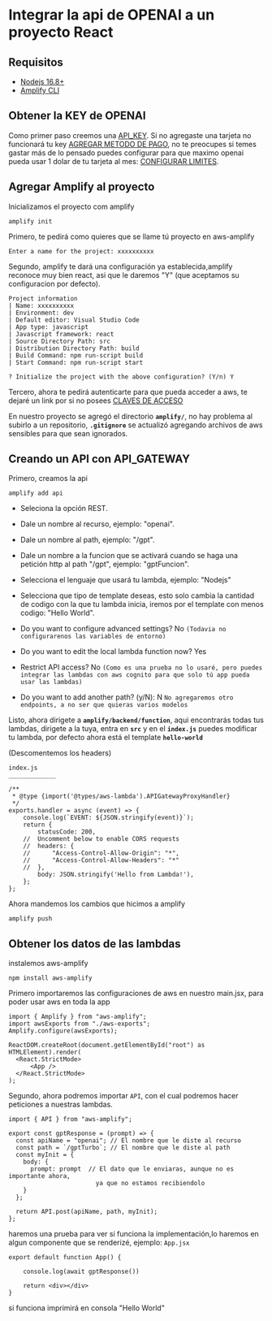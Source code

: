 # Integrar la api de OPENAI a un proyecto React

## Requisitos

- [Nodejs 16.8+](https://nodejs.org/es)
- [Amplify CLI](https://docs.amplify.aws/cli/)

## Obtener la KEY de OPENAI

Como primer paso creemos una [API_KEY](https://platform.openai.com/account/api-keys). Si no agregaste una tarjeta no funcionará tu key [AGREGAR METODO DE PAGO](https://platform.openai.com/account/billing/payment-methods), no te preocupes si temes gastar más de lo pensado puedes configurar para que maximo openai pueda usar 1 dolar de tu tarjeta al mes: [CONFIGURAR LIMITES](https://platform.openai.com/account/billing/limits).

## Agregar Amplify al proyecto

Inicializamos el proyecto com amplify

```
amplify init
```

Primero, te pedirá como quieres que se llame tú proyecto en aws-amplify

```
Enter a name for the project: xxxxxxxxxx
```

Segundo, amplify te dará una configuración ya establecida,amplify reconoce muy bien react, asi que le daremos "Y" (que aceptamos su configuracion por defecto).

```
Project information
| Name: xxxxxxxxxx
| Environment: dev
| Default editor: Visual Studio Code
| App type: javascript
| Javascript framework: react
| Source Directory Path: src
| Distribution Directory Path: build
| Build Command: npm run-script build
| Start Command: npm run-script start

? Initialize the project with the above configuration? (Y/n) Y
```

Tercero, ahora te pedirá autenticarte para que pueda acceder a aws, te dejaré un link por si no posees [CLAVES DE ACCESO](https://us-east-1.console.aws.amazon.com/iamv2/home#/security_credentials)

En nuestro proyecto se agregó el directorio **`amplify/`**, no hay problema al subirlo a un repositorio, **`.gitignore`** se actualizó agregando archivos de aws sensibles para que sean ignorados.

## Creando un API con API_GATEWAY

Primero, creamos la api

```
amplify add api
```

- Seleciona la opción REST.

- Dale un nombre al recurso, ejemplo: "openai".

- Dale un nombre al path, ejemplo: "/gpt".

- Dale un nombre a la funcion que se activará cuando se haga una petición http al path "/gpt", ejemplo: "gptFuncion".

- Selecciona el lenguaje que usará tu lambda, ejemplo: "Nodejs"

- Selecciona que tipo de template deseas, esto solo cambia la cantidad de codigo con la que tu lambda inicia, iremos por el template con menos codigo: "Hello World".

- Do you want to configure advanced settings? No `(Todavia no configurarenos las variables de entorno)`

- Do you want to edit the local lambda function now? Yes

- Restrict API access? No `(Como es una prueba no lo usaré, pero puedes integrar las lambdas con aws cognito para que solo tú app pueda usar las lambdas)`

- Do you want to add another path? (y/N): N `No agregaremos otro endpoints, a no ser que quieras varios modelos`

Listo, ahora dirigete a **`amplify/backend/function`**, aqui encontrarás todas tus lambdas, dirigete a la tuya, entra en **`src`** y en el **`index.js`** puedes modificar tu lambda, por defecto ahora está el template **`hello-world`**

(Descomentemos los headers)

```
index.js
_____________

/**
 * @type {import('@types/aws-lambda').APIGatewayProxyHandler}
 */
exports.handler = async (event) => {
    console.log(`EVENT: ${JSON.stringify(event)}`);
    return {
        statusCode: 200,
    //  Uncomment below to enable CORS requests
    //  headers: {
    //      "Access-Control-Allow-Origin": "*",
    //      "Access-Control-Allow-Headers": "*"
    //  },
        body: JSON.stringify('Hello from Lambda!'),
    };
};

```

Ahora mandemos los cambios que hicimos a amplify

```
amplify push
```

## Obtener los datos de las lambdas

instalemos aws-amplify

```
npm install aws-amplify
```

Primero importaremos las configuraciones de aws en nuestro main.jsx, para poder usar aws en toda la app

```
import { Amplify } from "aws-amplify";
import awsExports from "./aws-exports";
Amplify.configure(awsExports);

ReactDOM.createRoot(document.getElementById("root") as HTMLElement).render(
  <React.StrictMode>
      <App />
  </React.StrictMode>
);

```

Segundo, ahora podremos importar `API`, con el cual podremos hacer peticiones a nuestras lambdas.

```
import { API } from "aws-amplify";

export const gptResponse = (prompt) => {
  const apiName = "openai"; // El nombre que le diste al recurso
  const path = `/gptTurbo`; // El nombre que le diste al path
  const myInit = {
    body: {
      prompt: prompt  // El dato que le enviaras, aunque no es importante ahora,
                        ya que no estamos recibiendolo
    }
  };

  return API.post(apiName, path, myInit);
};
```

haremos una prueba para ver si funciona la implementación,lo haremos en algun componente que se renderizé, ejemplo: `App.jsx`

```
export default function App() {

    console.log(await gptResponse())

    return <div></div>
}
```

si funciona imprimirá en consola "Hello World"

